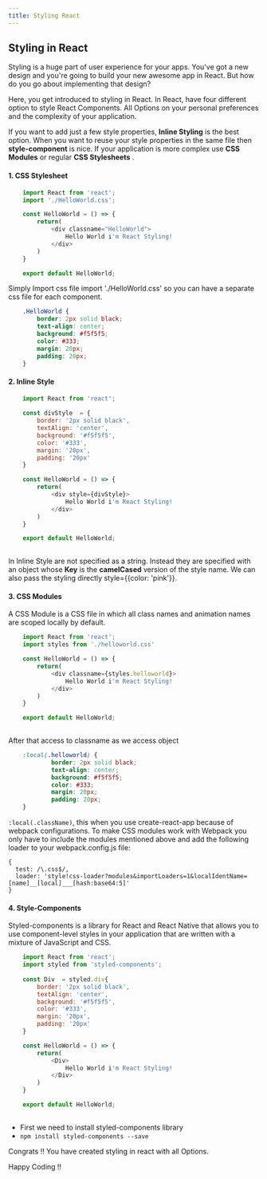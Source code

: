 ```yaml
---
title: Styling React
---
```


## Styling in React

Styling is a huge part of user experience for your apps. You've got a new design and you're going to build your new awesome app in React. But how do you go about implementing that design?

Here, you get introduced to styling in React. In React, have four different option to style React Components. All Options on your personal preferences and the complexity of your application.

If you want to add just a few style properties, **Inline Styling** is the best option. When you want to reuse your style properties in the same file then **style-component** is nice. If your application is more complex use **CSS Modules** or regular **CSS Stylesheets** .

#### 1. CSS Stylesheet

```javascript
	import React from 'react';
	import './HelloWorld.css';

	const HelloWorld = () => {
		return(
			<div classname="HelloWorld">
				Hello World i'm React Styling!
			</div>
		)
	}

	export default HelloWorld;

```

Simply Import css file import './HelloWorld.css' so you can have a separate css file for each component.

```css
	.HelloWorld {
		border: 2px solid black;
		text-align: center;
		background: #f5f5f5;
		color: #333;
		margin: 20px;
		padding: 20px;
	}
```

#### 2. Inline Style

```javascript
	import React from 'react';
	
	const divStyle  = {
		border: '2px solid black',
		textAlign: 'center',
		background: '#f5f5f5',
		color: '#333',
		margin: '20px',
		padding: '20px'
	}

	const HelloWorld = () => {
		return(
			<div style={divStyle}>
				Hello World i'm React Styling!
			</div>
		)
	}

	export default HelloWorld;
	
```

In Inline Style are not specified as a string. Instead they are specified with an object whose **Key** is the **camelCased** version of the style name. We can also pass the styling directly style={{color: 'pink'}}.

#### 3. CSS Modules

A CSS Module is a CSS file in which all class names and animation names are scoped locally by default.

```javascript
	import React from 'react';
	import styles from './helloworld.css'

	const HelloWorld = () => {
		return(
			<div classname={styles.helloworld}>
				Hello World i'm React Styling!
			</div>
		)
	}

	export default HelloWorld;
	
```
After that access to classname as we access object

```css
	:local(.helloworld) {
			border: 2px solid black;
			text-align: center;
			background: #f5f5f5;
			color: #333;
			margin: 20px;
			padding: 20px;
	}
```

```:local(.className)```, this when you use create-react-app because of webpack configurations.
To make CSS modules work with Webpack you only have to include the modules mentioned above and add the following loader to your webpack.config.js file:

```
{
  test: /\.css$/,
  loader: 'style!css-loader?modules&importLoaders=1&localIdentName=[name]__[local]___[hash:base64:5]' 
}
```

#### 4. Style-Components
Styled-components is a library for React and React Native that allows you to use component-level styles in your application that are written with a mixture of JavaScript and CSS.


```javascript
	import React from 'react';
	import styled from 'styled-components';
	
	const Div  = styled.div{
		border: '2px solid black',
		textAlign: 'center',
		background: '#f5f5f5',
		color: '#333',
		margin: '20px',
		padding: '20px'
	}

	const HelloWorld = () => {
		return(
			<Div>
				Hello World i'm React Styling!
			</Div>
		)
	}

	export default HelloWorld;
	
```

- First we need to install styled-components library 
- ``` npm install styled-components --save ```

Congrats !! You have created styling in react with all Options.

Happy Coding  !! 
